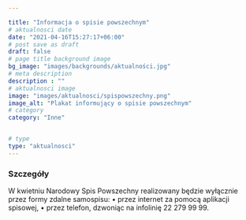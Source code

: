 ```yaml
---

title: "Informacja o spisie powszechnym"
# aktualnosci date
date: "2021-04-16T15:27:17+06:00"
# post save as draft
draft: false
# page title background image
bg_image: "images/backgrounds/aktualności.jpg"
# meta description
description : ""
# aktualnosci image
image: "images/aktualnosci/spispowszechny.png"
image_alt: "Plakat informujący o spisie powszechnym"
# category
category: "Inne"


# type
type: "aktualnosci"
---
```


### Szczegóły

W kwietniu Narodowy Spis Powszechny realizowany będzie wyłącznie przez formy zdalne samospisu:
• przez internet za pomocą aplikacji spisowej,
• przez telefon, dzwoniąc na infolinię 22 279 99 99.

